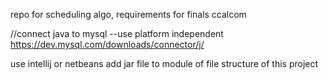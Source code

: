 repo for scheduling algo, requirements for finals ccalcom

//connect java to mysql --use platform independent
https://dev.mysql.com/downloads/connector/j/

use intellij or netbeans
add jar file to module of file structure of this project